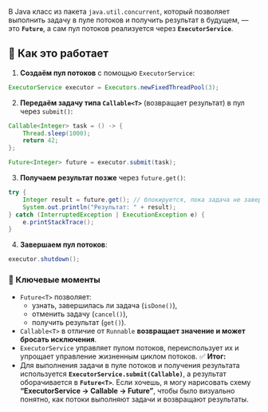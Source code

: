 В Java класс из пакета `java.util.concurrent`, который позволяет выполнить задачу в пуле потоков и получить результат в будущем, — это **`Future`**, а сам пул потоков реализуется через **`ExecutorService`**.
## 🔹 Как это работает
1. **Создаём пул потоков** с помощью `ExecutorService`:
```java
ExecutorService executor = Executors.newFixedThreadPool(3);
```
2. **Передаём задачу типа `Callable<T>`** (возвращает результат) в пул через `submit()`:
```java
Callable<Integer> task = () -> {
    Thread.sleep(1000);
    return 42;
};

Future<Integer> future = executor.submit(task);
```
3. **Получаем результат позже** через `future.get()`:
```java
try {
    Integer result = future.get(); // блокируется, пока задача не завершится
    System.out.println("Результат: " + result);
} catch (InterruptedException | ExecutionException e) {
    e.printStackTrace();
}
```
4. **Завершаем пул потоков**:
```java
executor.shutdown();
```
### 🔹 Ключевые моменты
- `Future<T>` позволяет:
    - узнать, завершилась ли задача (`isDone()`),
    - отменить задачу (`cancel()`),
    - получить результат (`get()`).
- `Callable<T>` в отличие от `Runnable` **возвращает значение и может бросать исключения**.
- `ExecutorService` управляет пулом потоков, переиспользует их и упрощает управление жизненным циклом потоков.
✅ **Итог:**
- Для выполнения задачи в пуле потоков и получения результата используется **`ExecutorService.submit(Callable)`**, а результат оборачивается в **`Future<T>`**.
Если хочешь, я могу нарисовать схему **“ExecutorService → Callable → Future”**, чтобы было визуально понятно, как потоки выполняют задачи и возвращают результаты.